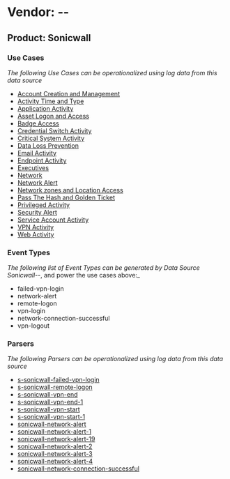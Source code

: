 Vendor: --
==========
Product: Sonicwall
------------------

### Use Cases

_The following Use Cases can be operationalized using log data from this data source_

* [Account Creation and Management](../UseCases/usecase_account_creation_and_management.md)
* [Activity Time  and Type](../UseCases/usecase_activity_time__and_type.md)
* [Application Activity](../UseCases/usecase_application_activity.md)
* [Asset Logon and Access](../UseCases/usecase_asset_logon_and_access.md)
* [Badge Access](../UseCases/usecase_badge_access.md)
* [Credential Switch Activity](../UseCases/usecase_credential_switch_activity.md)
* [Critical System Activity](../UseCases/usecase_critical_system_activity.md)
* [Data Loss Prevention](../UseCases/usecase_data_loss_prevention.md)
* [Email Activity](../UseCases/usecase_email_activity.md)
* [Endpoint Activity](../UseCases/usecase_endpoint_activity.md)
* [Executives](../UseCases/usecase_executives.md)
* [Network](../UseCases/usecase_network.md)
* [Network Alert](../UseCases/usecase_network_alert.md)
* [Network zones and Location Access](../UseCases/usecase_network_zones_and_location_access.md)
* [Pass The Hash and Golden Ticket](../UseCases/usecase_pass_the_hash_and_golden_ticket.md)
* [Privileged Activity](../UseCases/usecase_privileged_activity.md)
* [Security Alert](../UseCases/usecase_security_alert.md)
* [Service Account Activity](../UseCases/usecase_service_account_activity.md)
* [VPN Activity](../UseCases/usecase_vpn_activity.md)
* [Web Activity](../UseCases/usecase_web_activity.md)


### Event Types

_The following list of Event Types can be generated by Data Source Sonicwall_--, and power the use cases above:_

- failed-vpn-login
- network-alert
- remote-logon
- vpn-login
- network-connection-successful
- vpn-logout


### Parsers

_The following Parsers can be operationalized using log data from this data source_

* [s-sonicwall-failed-vpn-login](../Parsers/parserContent_s-sonicwall-failed-vpn-login.md)
* [s-sonicwall-remote-logon](../Parsers/parserContent_s-sonicwall-remote-logon.md)
* [s-sonicwall-vpn-end](../Parsers/parserContent_s-sonicwall-vpn-end.md)
* [s-sonicwall-vpn-end-1](../Parsers/parserContent_s-sonicwall-vpn-end-1.md)
* [s-sonicwall-vpn-start](../Parsers/parserContent_s-sonicwall-vpn-start.md)
* [s-sonicwall-vpn-start-1](../Parsers/parserContent_s-sonicwall-vpn-start-1.md)
* [sonicwall-network-alert](../Parsers/parserContent_sonicwall-network-alert.md)
* [sonicwall-network-alert-1](../Parsers/parserContent_sonicwall-network-alert-1.md)
* [sonicwall-network-alert-19](../Parsers/parserContent_sonicwall-network-alert-19.md)
* [sonicwall-network-alert-2](../Parsers/parserContent_sonicwall-network-alert-2.md)
* [sonicwall-network-alert-3](../Parsers/parserContent_sonicwall-network-alert-3.md)
* [sonicwall-network-alert-4](../Parsers/parserContent_sonicwall-network-alert-4.md)
* [sonicwall-network-connection-successful](../Parsers/parserContent_sonicwall-network-connection-successful.md)
